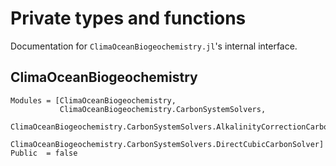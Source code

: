 # Private types and functions

Documentation for `ClimaOceanBiogeochemistry.jl`'s internal interface.

## ClimaOceanBiogeochemistry

```@autodocs
Modules = [ClimaOceanBiogeochemistry, 
           ClimaOceanBiogeochemistry.CarbonSystemSolvers,
           ClimaOceanBiogeochemistry.CarbonSystemSolvers.AlkalinityCorrectionCarbonSolver,
           ClimaOceanBiogeochemistry.CarbonSystemSolvers.DirectCubicCarbonSolver]
Public  = false
```
